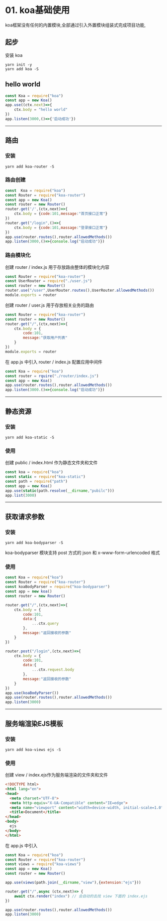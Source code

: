 # 01. koa基础使用

koa框架没有任何的内置模块,全部通过引入外置模块组装式完成项目功能,

## 起步

安装 koa

```shell
yarn init -y
yarn add koa -S
```

## hello world

```javascript
const Koa = require("koa")
const app = new Koa()
app.use((ctx.next)=>{
    ctx.body = "hello world"
})
app.listen(3000,()=>{'启动成功'})
```

---

## 路由

### 安装

```shell
yarn add koa-router -S
```

### 路由创建

```javascript
const  Koa = require("koa")
const Router = require("koa-router")
const app = new Koa()
const router = new Router()
router.get('/',(ctx,next)=>{
    ctx.body = {code:101,message:"首页接口正常"}
})
router.get("/login",()=>{
    ctx.body = {code:101,massage:"登录接口正常"}
})
app.use(router.routes(),router.allowedMethods())
app.listen(3000,()=>{console.log("启动成功")})
```

### 路由模块化

创建 router / index.js 用于存放路由整体的模块化内容

```javascript
const Router = require("koa-router")
const UserRouter = require("./user.js")
const router = new Router()
router.use("/user",UserRouter.routes(),UserRouter.allowedMethods())
module.exports = router

```

创建 router / user.js 用于存放相关业务的路由

```javascript
const Router = require("koa-router")
const router = new Router()
router.get("/",(ctx,next)=>{
    ctx.body = {
        code:101,
        message:"获取用户列表"
    }
})
module.exports = router
```

在 app.js 中引入 router / index.js 配置应用中间件

```javascript
const Koa = require("koa")
const router = rquire("./router/index.js")
const app = new Koa()
app.use(router.routes(),router.allowedMethods())
app.listen(3000.()=>{console.log("启动成功")})
```

---

## 静态资源

### 安装

```shell
yarn add koa-static -S
```

### 使用

创建 public / index.html 作为静态文件夹和文件

```javascript
const koa = require("koa")
const static = require("koa-static")
const path = require("path")
const app = new Koa()
app.use(static(path.resolve(__dirname,"pubilc")))
app.list(3000)
```

---

## 获取请求参数

### 安装

```shell
yarn add koa-bodyparser -S
```

koa-bodyparser 模块支持 post 方式的 json 和 x-www-form-urlencoded 格式

### 使用

```javascript
const Koa = require("koa")
const Router = require("koa-router")
const koaBodyParser = require("koa-bodyparser")
const app = new koa()
const router = new Router()

router.get("/",(ctx,next)=>{
    ctx.body = {
        code:101,
        data:{
            ...ctx.query
        },
        message:"返回接收的参数"
    }
})

router.post("/login",(ctx,next)=>{
    ctx.body = {
        code:101,
        data:{
            ...ctx.request.body
        },
        message:"返回接收的参数"
    }
})
app.use(koaBodyParser())
app.use(router.routes(),router.allowedMethods())
app.listen(3000)

```

---



## 服务端渲染EJS模板

### 安装

```shell
yarn add koa-views ejs -S
```

### 使用

创建 view / index.ejs作为服务端渲染的文件夹和文件

```html
<!DOCTYPE html>
<html lang="en">
<head>
  <meta charset="UTF-8">
  <meta http-equiv="X-UA-Compatible" content="IE=edge">
  <meta name="viewport" content="width=device-width, initial-scale=1.0">
  <title>Document</title>
</head>
<body>
  ejs
</body>
</html>
```

在 app.js 中引入

```javascript
const Koa = require("koa")
const Router = require("koa-router")
const views = require("koa-views")
const app = new Koa()
const router = new Router()

app.use(views(path.join(__dirname,"view"),{extension:"ejs"}))

router.get("/",async (ctx,next)=> {
    await ctx.render("index") // 会自动的去找 view 下面的 index.ejs
}) 

app.use(router.routes(),router.allowedMethods())
app.listen(3000)
```

